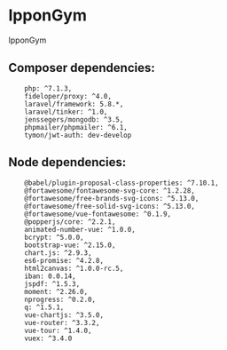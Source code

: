 # IpponGym
 IpponGym
 
## Composer dependencies: 
        php: ^7.1.3,
        fideloper/proxy: ^4.0,
        laravel/framework: 5.8.*,
        laravel/tinker: ^1.0,
        jenssegers/mongodb: ^3.5,
        phpmailer/phpmailer: ^6.1,
        tymon/jwt-auth: dev-develop

## Node dependencies:
        @babel/plugin-proposal-class-properties: ^7.10.1,
        @fortawesome/fontawesome-svg-core: ^1.2.28,
        @fortawesome/free-brands-svg-icons: ^5.13.0,
        @fortawesome/free-solid-svg-icons: ^5.13.0,
        @fortawesome/vue-fontawesome: ^0.1.9,
        @popperjs/core: ^2.2.1,
        animated-number-vue: ^1.0.0,
        bcrypt: ^5.0.0,
        bootstrap-vue: ^2.15.0,
        chart.js: ^2.9.3,
        es6-promise: ^4.2.8,
        html2canvas: ^1.0.0-rc.5,
        iban: 0.0.14,
        jspdf: ^1.5.3,
        moment: ^2.26.0,
        nprogress: ^0.2.0,
        q: ^1.5.1,
        vue-chartjs: ^3.5.0,
        vue-router: ^3.3.2,
        vue-tour: ^1.4.0,
        vuex: ^3.4.0